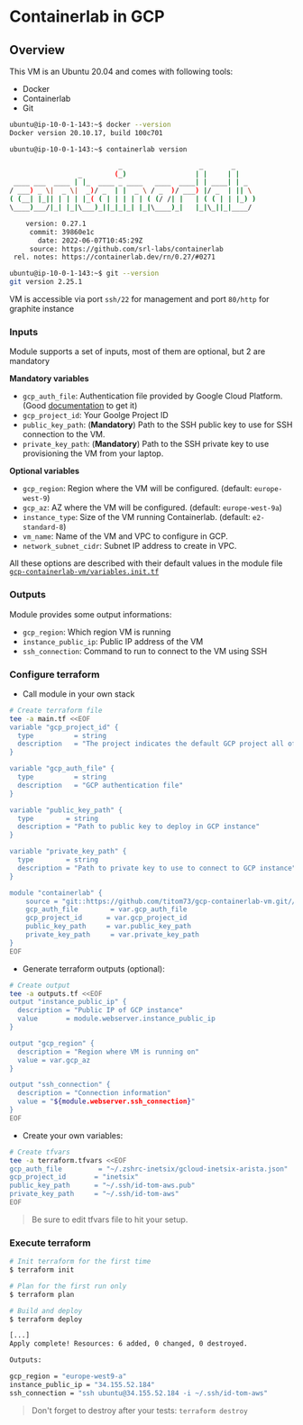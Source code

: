 # Containerlab in GCP

## Overview

This VM is an Ubuntu 20.04 and comes with following tools:

- Docker
- Containerlab
- Git

```bash
ubuntu@ip-10-0-1-143:~$ docker --version
Docker version 20.10.17, build 100c701

ubuntu@ip-10-0-1-143:~$ containerlab version

                           _                   _       _
                 _        (_)                 | |     | |
 ____ ___  ____ | |_  ____ _ ____   ____  ____| | ____| | _
/ ___) _ \|  _ \|  _)/ _  | |  _ \ / _  )/ ___) |/ _  | || \
( (__| |_|| | | | |_( ( | | | | | ( (/ /| |   | ( ( | | |_) )
\____)___/|_| |_|\___)_||_|_|_| |_|\____)_|   |_|\_||_|____/

    version: 0.27.1
     commit: 39860e1c
       date: 2022-06-07T10:45:29Z
     source: https://github.com/srl-labs/containerlab
 rel. notes: https://containerlab.dev/rn/0.27/#0271

ubuntu@ip-10-0-1-143:~$ git --version
git version 2.25.1
```

VM is accessible via port `ssh/22` for management and port `80/http` for graphite instance

### Inputs

Module supports a set of inputs, most of them are optional, but 2 are mandatory

__Mandatory variables__

- `gcp_auth_file`: Authentication file provided by Google Cloud Platform. (Good [documentation](https://linuxhint.com/terraform_google_cloud_platform/) to get it)
- `gcp_project_id`: Your Goolge Project ID
- `public_key_path`: (__Mandatory__) Path to the SSH public key to use for SSH connection to the VM.
- `private_key_path`: (__Mandatory__) Path to the SSH private key to use provisioning the VM from your laptop.

__Optional variables__

- `gcp_region`: Region where the VM will be configured. (default: `europe-west-9`)
- `gcp_az`: AZ where the VM will be configured. (default: `europe-west-9a`)
- `instance_type`: Size of the VM running Containerlab. (default: `e2-standard-8`)
- `vm_name`: Name of the VM and VPC to configure in GCP.
- `network_subnet_cidr`: Subnet IP address to create in VPC.

All these options are described with their default values in the module file [`gcp-containerlab-vm/variables.init.tf`](gcp-containerlab-vm/variables.init.tf)

### Outputs

Module provides some output informations:

- `gcp_region`: Which region VM is running
- `instance_public_ip`: Public IP address of the VM
- `ssh_connection`: Command to run to connect to the VM using SSH

### Configure terraform



- Call module in your own stack

```bash
# Create terraform file
tee -a main.tf <<EOF
variable "gcp_project_id" {
  type          = string
  description   = "The project indicates the default GCP project all of your resources will be created in"
}

variable "gcp_auth_file" {
  type          = string
  description   = "GCP authentication file"
}

variable "public_key_path" {
  type        = string
  description = "Path to public key to deploy in GCP instance"
}

variable "private_key_path" {
  type        = string
  description = "Path to private key to use to connect to GCP instance"
}

module "containerlab" {
    source = "git::https://github.com/titom73/gcp-containerlab-vm.git//gcp-containerlab-vm/"
    gcp_auth_file        = var.gcp_auth_file
    gcp_project_id      = var.gcp_project_id
    public_key_path     = var.public_key_path
    private_key_path     = var.private_key_path
}
EOF
```

- Generate terraform outputs (optional):

```bash
# Create output
tee -a outputs.tf <<EOF
output "instance_public_ip" {
  description = "Public IP of GCP instance"
  value       = module.webserver.instance_public_ip
}

output "gcp_region" {
  description = "Region where VM is running on"
  value = var.gcp_az
}

output "ssh_connection" {
  description = "Connection information"
  value = "${module.webserver.ssh_connection}"
}
EOF
```

- Create your own variables:

```bash
# Create tfvars
tee -a terraform.tfvars <<EOF
gcp_auth_file         = "~/.zshrc-inetsix/gcloud-inetsix-arista.json"
gcp_project_id       = "inetsix"
public_key_path      = "~/.ssh/id-tom-aws.pub"
private_key_path     = "~/.ssh/id-tom-aws"
EOF
```

> Be sure to edit tfvars file to hit your setup.

### Execute terraform

```bash
# Init terraform for the first time
$ terraform init

# Plan for the first run only
$ terraform plan

# Build and deploy
$ terraform deploy

[...]
Apply complete! Resources: 6 added, 0 changed, 0 destroyed.

Outputs:

gcp_region = "europe-west9-a"
instance_public_ip = "34.155.52.184"
ssh_connection = "ssh ubuntu@34.155.52.184 -i ~/.ssh/id-tom-aws"
```

> Don't forget to destroy after your tests: `terraform destroy`

